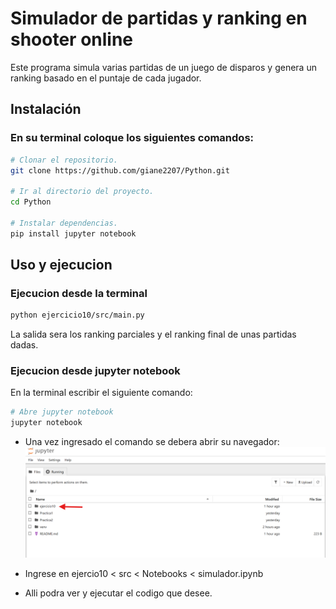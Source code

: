 # Simulador de partidas y ranking en shooter online

Este programa simula varias partidas de un juego de disparos y genera un ranking basado en el puntaje de cada jugador.


## Instalación
### En su terminal coloque los siguientes comandos:

```bash
# Clonar el repositorio.
git clone https://github.com/giane2207/Python.git

# Ir al directorio del proyecto.
cd Python

# Instalar dependencias.
pip install jupyter notebook

```
## Uso y ejecucion

### Ejecucion desde la terminal

```bash
python ejercicio10/src/main.py
```
La salida sera los ranking parciales y el ranking final de unas partidas dadas.


### Ejecucion desde jupyter notebook
En la terminal escribir el siguiente comando:

```bash
# Abre jupyter notebook
jupyter notebook
```

* Una vez ingresado el comando se debera abrir su navegador:
![alt text](<Captura de pantalla 2025-04-03 105048.png>)

* Ingrese en ejercio10 < src < Notebooks < simulador.ipynb

* Alli podra ver y ejecutar el codigo que desee. 